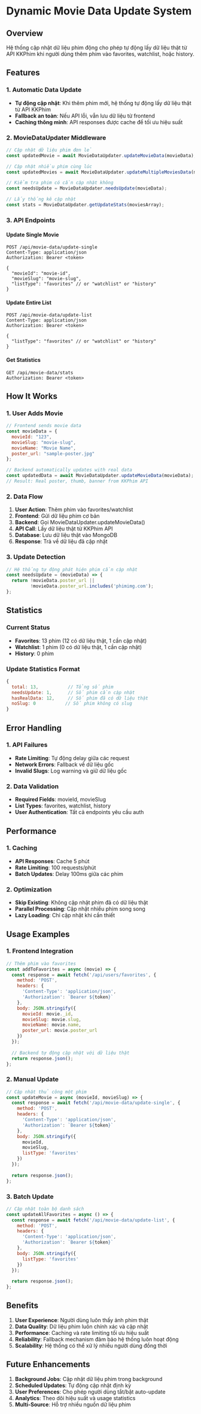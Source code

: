 # Dynamic Movie Data Update System

## Overview
Hệ thống cập nhật dữ liệu phim động cho phép tự động lấy dữ liệu thật từ API KKPhim khi người dùng thêm phim vào favorites, watchlist, hoặc history.

## Features

### 1. Automatic Data Update
- **Tự động cập nhật**: Khi thêm phim mới, hệ thống tự động lấy dữ liệu thật từ API KKPhim
- **Fallback an toàn**: Nếu API lỗi, vẫn lưu dữ liệu từ frontend
- **Caching thông minh**: API responses được cache để tối ưu hiệu suất

### 2. MovieDataUpdater Middleware
```javascript
// Cập nhật dữ liệu phim đơn lẻ
const updatedMovie = await MovieDataUpdater.updateMovieData(movieData);

// Cập nhật nhiều phim cùng lúc
const updatedMovies = await MovieDataUpdater.updateMultipleMoviesData(moviesArray);

// Kiểm tra phim có cần cập nhật không
const needsUpdate = MovieDataUpdater.needsUpdate(movieData);

// Lấy thống kê cập nhật
const stats = MovieDataUpdater.getUpdateStats(moviesArray);
```

### 3. API Endpoints

#### Update Single Movie
```http
POST /api/movie-data/update-single
Content-Type: application/json
Authorization: Bearer <token>

{
  "movieId": "movie-id",
  "movieSlug": "movie-slug",
  "listType": "favorites" // or "watchlist" or "history"
}
```

#### Update Entire List
```http
POST /api/movie-data/update-list
Content-Type: application/json
Authorization: Bearer <token>

{
  "listType": "favorites" // or "watchlist" or "history"
}
```

#### Get Statistics
```http
GET /api/movie-data/stats
Authorization: Bearer <token>
```

## How It Works

### 1. User Adds Movie
```javascript
// Frontend sends movie data
const movieData = {
  movieId: "123",
  movieSlug: "movie-slug",
  movieName: "Movie Name",
  poster_url: "sample-poster.jpg"
};

// Backend automatically updates with real data
const updatedData = await MovieDataUpdater.updateMovieData(movieData);
// Result: Real poster, thumb, banner from KKPhim API
```

### 2. Data Flow
1. **User Action**: Thêm phim vào favorites/watchlist
2. **Frontend**: Gửi dữ liệu phim cơ bản
3. **Backend**: Gọi MovieDataUpdater.updateMovieData()
4. **API Call**: Lấy dữ liệu thật từ KKPhim API
5. **Database**: Lưu dữ liệu thật vào MongoDB
6. **Response**: Trả về dữ liệu đã cập nhật

### 3. Update Detection
```javascript
// Hệ thống tự động phát hiện phim cần cập nhật
const needsUpdate = (movieData) => {
  return !movieData.poster_url || 
         !movieData.poster_url.includes('phimimg.com');
};
```

## Statistics

### Current Status
- **Favorites**: 13 phim (12 có dữ liệu thật, 1 cần cập nhật)
- **Watchlist**: 1 phim (0 có dữ liệu thật, 1 cần cập nhật)
- **History**: 0 phim

### Update Statistics Format
```javascript
{
  total: 13,           // Tổng số phim
  needsUpdate: 1,      // Số phim cần cập nhật
  hasRealData: 12,     // Số phim đã có dữ liệu thật
  noSlug: 0           // Số phim không có slug
}
```

## Error Handling

### 1. API Failures
- **Rate Limiting**: Tự động delay giữa các request
- **Network Errors**: Fallback về dữ liệu gốc
- **Invalid Slugs**: Log warning và giữ dữ liệu gốc

### 2. Data Validation
- **Required Fields**: movieId, movieSlug
- **List Types**: favorites, watchlist, history
- **User Authentication**: Tất cả endpoints yêu cầu auth

## Performance

### 1. Caching
- **API Responses**: Cache 5 phút
- **Rate Limiting**: 100 requests/phút
- **Batch Updates**: Delay 100ms giữa các phim

### 2. Optimization
- **Skip Existing**: Không cập nhật phim đã có dữ liệu thật
- **Parallel Processing**: Cập nhật nhiều phim song song
- **Lazy Loading**: Chỉ cập nhật khi cần thiết

## Usage Examples

### 1. Frontend Integration
```javascript
// Thêm phim vào favorites
const addToFavorites = async (movie) => {
  const response = await fetch('/api/users/favorites', {
    method: 'POST',
    headers: {
      'Content-Type': 'application/json',
      'Authorization': `Bearer ${token}`
    },
    body: JSON.stringify({
      movieId: movie._id,
      movieSlug: movie.slug,
      movieName: movie.name,
      poster_url: movie.poster_url
    })
  });
  
  // Backend tự động cập nhật với dữ liệu thật
  return response.json();
};
```

### 2. Manual Update
```javascript
// Cập nhật thủ công một phim
const updateMovie = async (movieId, movieSlug) => {
  const response = await fetch('/api/movie-data/update-single', {
    method: 'POST',
    headers: {
      'Content-Type': 'application/json',
      'Authorization': `Bearer ${token}`
    },
    body: JSON.stringify({
      movieId,
      movieSlug,
      listType: 'favorites'
    })
  });
  
  return response.json();
};
```

### 3. Batch Update
```javascript
// Cập nhật toàn bộ danh sách
const updateAllFavorites = async () => {
  const response = await fetch('/api/movie-data/update-list', {
    method: 'POST',
    headers: {
      'Content-Type': 'application/json',
      'Authorization': `Bearer ${token}`
    },
    body: JSON.stringify({
      listType: 'favorites'
    })
  });
  
  return response.json();
};
```

## Benefits

1. **User Experience**: Người dùng luôn thấy ảnh phim thật
2. **Data Quality**: Dữ liệu phim luôn chính xác và cập nhật
3. **Performance**: Caching và rate limiting tối ưu hiệu suất
4. **Reliability**: Fallback mechanism đảm bảo hệ thống luôn hoạt động
5. **Scalability**: Hệ thống có thể xử lý nhiều người dùng đồng thời

## Future Enhancements

1. **Background Jobs**: Cập nhật dữ liệu phim trong background
2. **Scheduled Updates**: Tự động cập nhật định kỳ
3. **User Preferences**: Cho phép người dùng tắt/bật auto-update
4. **Analytics**: Theo dõi hiệu suất và usage statistics
5. **Multi-Source**: Hỗ trợ nhiều nguồn dữ liệu phim


